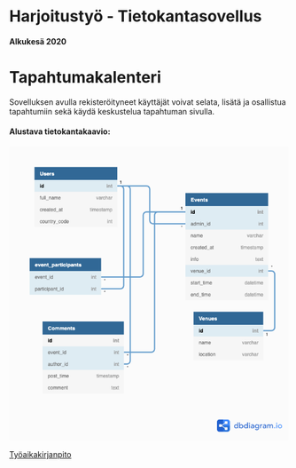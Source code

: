 # Harjoitustyö - Tietokantasovellus

#### Alkukesä 2020

# Tapahtumakalenteri

Sovelluksen avulla rekisteröityneet käyttäjät voivat selata, lisätä ja osallistua tapahtumiin sekä käydä keskustelua tapahtuman sivulla.

#### Alustava tietokantakaavio:

![kaavio](dokumentaatio/tietokantakaavio.png)

[Työaikakirjanpito](dokumentaatio/tyoaikakirjanpito.md)
